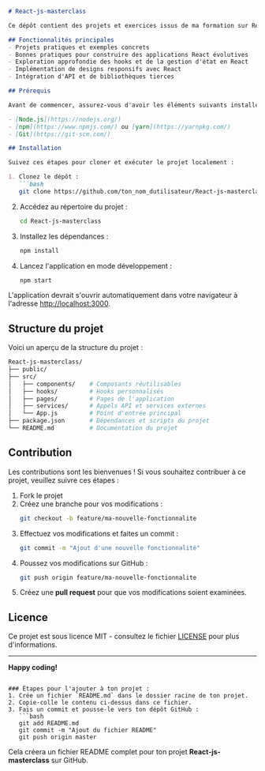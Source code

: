 ```markdown
# React-js-masterclass

Ce dépôt contient des projets et exercices issus de ma formation sur React.js. L'objectif est de créer des applications web interactives et modernes tout en maîtrisant les concepts fondamentaux de React, notamment les composants, les hooks, la gestion d'état, et bien plus.

## Fonctionnalités principales
- Projets pratiques et exemples concrets
- Bonnes pratiques pour construire des applications React évolutives
- Exploration approfondie des hooks et de la gestion d'état en React
- Implémentation de designs responsifs avec React
- Intégration d'API et de bibliothèques tierces

## Prérequis

Avant de commencer, assurez-vous d'avoir les éléments suivants installés sur votre machine :

- [Node.js](https://nodejs.org/)
- [npm](https://www.npmjs.com/) ou [yarn](https://yarnpkg.com/)
- [Git](https://git-scm.com/)

## Installation

Suivez ces étapes pour cloner et exécuter le projet localement :

1. Clonez le dépôt :
   ```bash
   git clone https://github.com/ton_nom_dutilisateur/React-js-masterclass.git
   ```

2. Accédez au répertoire du projet :
   ```bash
   cd React-js-masterclass
   ```

3. Installez les dépendances :
   ```bash
   npm install
   ```

4. Lancez l'application en mode développement :
   ```bash
   npm start
   ```

L'application devrait s'ouvrir automatiquement dans votre navigateur à l'adresse [http://localhost:3000](http://localhost:3000).

## Structure du projet

Voici un aperçu de la structure du projet :

```bash
React-js-masterclass/
├── public/
├── src/
│   ├── components/    # Composants réutilisables
│   ├── hooks/         # Hooks personnalisés
│   ├── pages/         # Pages de l'application
│   ├── services/      # Appels API et services externes
│   └── App.js         # Point d'entrée principal
├── package.json       # Dépendances et scripts du projet
└── README.md          # Documentation du projet
```

## Contribution

Les contributions sont les bienvenues ! Si vous souhaitez contribuer à ce projet, veuillez suivre ces étapes :

1. Fork le projet
2. Créez une branche pour vos modifications :
   ```bash
   git checkout -b feature/ma-nouvelle-fonctionnalite
   ```
3. Effectuez vos modifications et faites un commit :
   ```bash
   git commit -m "Ajout d'une nouvelle fonctionnalité"
   ```
4. Poussez vos modifications sur GitHub :
   ```bash
   git push origin feature/ma-nouvelle-fonctionnalite
   ```
5. Créez une **pull request** pour que vos modifications soient examinées.

## Licence

Ce projet est sous licence MIT - consultez le fichier [LICENSE](LICENSE) pour plus d'informations.

---

**Happy coding!**
```

### Étapes pour l'ajouter à ton projet :
1. Crée un fichier `README.md` dans le dossier racine de ton projet.
2. Copie-colle le contenu ci-dessus dans ce fichier.
3. Fais un commit et pousse-le vers ton dépôt GitHub :
   ```bash
   git add README.md
   git commit -m "Ajout du fichier README"
   git push origin master
   ```

Cela créera un fichier README complet pour ton projet **React-js-masterclass** sur GitHub.
